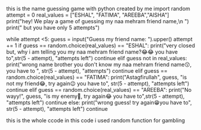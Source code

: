 this is the name guessing game with python created by me
import random
attempt = 0
real_values  = ["ESHAL", "FATIMA", "AREEBA","AISHA"]
print("hey! We play a game of guessing my naa mehram friend name,\n ")
print(" but you have only 5 attempts")


while attempt <5:
    guess = input("Guess my friend name: ").upper()
    attempt += 1
    if guess == random.choice(real_values) == "ESHAL":
        print("very closed but, why i am telling you my naa mehram friend name?😂😂 you have to",str(5 - attempt), "attempts left")
        continue
    elif guess not in real_values:
        print("wrong name brother you don't know my naa mehram friend name😗, you have to ", str(5 - attempt), "attempts")
        continue
    elif guess == random.choice(real_values) == "FATIMA":
      print("Astagfirullah", guess, "is not my friend😂, try again😉 you have to", str(5 - attempt), "attempts left")
      continue
    elif guess == random.choice(real_values) == "AREEBA":
        print("No wayy!", guess, "is my enemy🙂, try again😂 you have to",str(5 - attempt), "attempts left")
        continue
    else:
        print("wrong guess! try again😁you have to", str(5 - attempt), "attempts left")
        continue

this is the whole ccode in this code i used random function for gambling
